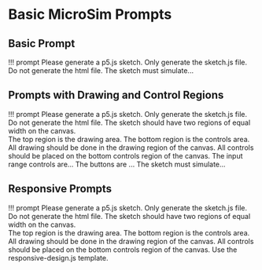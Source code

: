# Basic MicroSim Prompts

## Basic Prompt

!!! prompt
    Please generate a p5.js sketch.
    Only generate the sketch.js file.
    Do not generate the html file.
    The sketch must simulate...

## Prompts with Drawing and Control Regions

!!! prompt
    Please generate a p5.js sketch.
    Only generate the sketch.js file.
    Do not generate the html file.
    The sketch should have two regions of equal width on the canvas.  
    The top region is the drawing area.
    The bottom region is the controls area.
    All drawing should be done in the drawing region of the canvas.
    All controls should be placed on the bottom controls region of the canvas.
    The input range controls are...
    The buttons are ...
    The sketch must simulate...

## Responsive Prompts

!!! prompt
    Please generate a p5.js sketch.
    Only generate the sketch.js file.
    Do not generate the html file.
    The sketch should have two regions of equal width on the canvas.  
    The top region is the drawing area.
    The bottom region is the controls area.
    All drawing should be done in the drawing region of the canvas.
    All controls should be placed on the bottom controls region of the canvas.
    Use the responsive-design.js template.